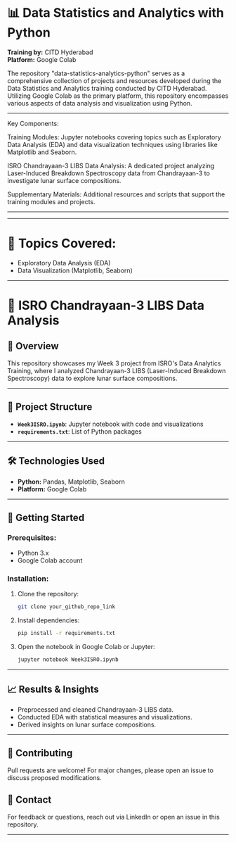 # 📊 Data Statistics and Analytics with Python  
**Training by:** CITD Hyderabad  
**Platform:** Google Colab  

The repository "data-statistics-analytics-python" serves as a comprehensive collection of projects and resources developed during the Data Statistics and Analytics training conducted by CITD Hyderabad. Utilizing Google Colab as the primary platform, this repository encompasses various aspects of data analysis and visualization using Python.

---
Key Components:

Training Modules: Jupyter notebooks covering topics such as Exploratory Data Analysis (EDA) and data visualization techniques using libraries like Matplotlib and Seaborn.

ISRO Chandrayaan-3 LIBS Data Analysis: A dedicated project analyzing Laser-Induced Breakdown Spectroscopy data from Chandrayaan-3 to investigate lunar surface compositions.

Supplementary Materials: Additional resources and scripts that support the training modules and projects.

---
---

# 🚀 Topics Covered:
- Exploratory Data Analysis (EDA)
- Data Visualization (Matplotlib, Seaborn)

---

# 🚀 ISRO Chandrayaan-3 LIBS Data Analysis

## 📌 Overview
This repository showcases my Week 3 project from ISRO's Data Analytics Training, where I analyzed Chandrayaan-3 LIBS (Laser-Induced Breakdown Spectroscopy) data to explore lunar surface compositions.

---

## 📂 Project Structure
- **`Week3ISRO.ipynb`**: Jupyter notebook with code and visualizations  
- **`requirements.txt`**: List of Python packages  

---

## 🛠️ Technologies Used
- **Python:** Pandas, Matplotlib, Seaborn  
- **Platform:** Google Colab  

---

## 🚀 Getting Started
### Prerequisites:
- Python 3.x
- Google Colab account

### Installation:
1. Clone the repository:
   ```bash
   git clone your_github_repo_link
   
2. Install dependencies:
   ```bash
   pip install -r requirements.txt
   ```
3. Open the notebook in Google Colab or Jupyter:
   ```bash
   jupyter notebook Week3ISRO.ipynb
   ```

---

## 📈 Results & Insights
- Preprocessed and cleaned Chandrayaan-3 LIBS data.
- Conducted EDA with statistical measures and visualizations.
- Derived insights on lunar surface compositions.

---

## 🤝 Contributing
Pull requests are welcome! For major changes, please open an issue to discuss proposed modifications.

## 📧 Contact
For feedback or questions, reach out via LinkedIn or open an issue in this repository.

---
